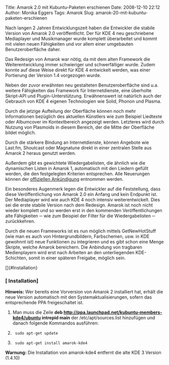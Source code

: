 Title: Amarok 2.0 mit Kubuntu-Paketen erschienen
Date: 2008-12-10 22:12
Author: Monika Eggers
Tags: Amarok
Slug: amarok-20-mit-kubuntu-paketen-erschienen

Nach langen 2 Jahren Entwicklungszeit haben die Entwickler die stabile
Version von Amarok 2.0 veröffentlicht. Der für KDE 4 neu geschriebene
Mediaplayer und Musikmanager wurde komplett überarbeitet und kommt mit
vielen neuen Fähigkeiten und vor allem einer umgebauten
Benutzeroberfläche daher.  

Das Redesign von Amarok war nötig, da mit dem alten Framework die
Weiterentwicklung immer schwieriger und schwerfälliger wurde. Zudem
konnte auf diese Weise direkt für KDE 4 entwickelt werden, was einer
Portierung der Version 1.4 vorgezogen wurde.


Neben der zuvor erwähnten neu gestalteten Benutzeroberfläche sind u.a.
weitere Fähigkeiten das Framework für Internetdienste, eine überholte
Skript-API und Plugin-Unterstützung. Erwähnenswert ist natürlich auch
der Gebrauch von KDE 4 eigenen Technologien wie Solid, Phonon und
Plasma.


<!--break--><!--break-->

Durch die jetzige Aufteilung der Oberfläche können noch mehr
Informationen bezüglich des aktuellen Künstlers wie zum Beispiel
Liedtexte oder Albumcover im Kontextbereich angezeigt werden. Letzteres
wird durch Nutzung von Plasmoids in diesem Bereich, der die Mitte der
Oberfläche bildet möglich.  

Durch die stärkere Bindung an Internetdienste, können Angebote wie
Last.fm, Shoutcast oder Magnatune direkt in einer zentralen Stelle aus
Amarok 2 heraus genutzt werden.  

Außerdem gibt es gewichtete Wiedergabelisten, die ähnlich wie die
dynamischen Listen in Amarok 1, automatisch mit den Liedern gefüllt
werden, die den festgelegten Kriterien entsprechen. Alle Neuerungen
können der [offiziellen
Ankündigung](http://amarok.kde.org/en/releases/2.0 "http://amarok.kde.org/en/releases/2.0") entnommen werden.


Ein besonderes Augenmerk legen die Entwickler auf die Feststellung, dass
diese Veröffentlichung von Amarok 2.0 ein Anfang und kein Endpunkt ist.
Der Mediaplayer wird wie auch KDE 4 noch intensiv weiterentwickelt. Dies
sei die erste stabile Version nach dem Redesign. Amarok ist noch nicht
wieder komplett und so werden erst in den kommenden Veröffentlichungen
alte Fähigkeiten ─ wie zum Beispiel der Filter für die Wiedergabelisten
─ zurückkehren.  

Durch die neuen Frameworks ist es nun möglich mittels GetNewHotStuff
(wie man es auch von Hintergrundbildern, Farbschemen, usw. in KDE
gewohnnt ist) neue Funktionen zu integrieren und es gibt schon eine
Menge Skripte, welche Amarok bereichern. Die Anbindung von tragbaren
Medienplayern wird erst nach Arbeiten an den unterliegenden
KDE-Schichten, somit in einer späteren Freigabe, möglich sein.


  


[]{#Installation}  

### [ Installation]


**Hinweis:** Wer bereits eine Vorversion von Amarok 2 installiert hat,
erhält die neue Version automatisch mit den Systemaktualisierungen,
sofern das entsprechende PPA freigeschaltet ist.


1.  Man muss die Zeile **deb
    <http://ppa.launchpad.net/kubuntu-members-kde4/ubuntu> intrepid
    main** der /etc/apt/sources.list hinzufügen und danach folgende
    Kommandos ausführen:
    
    
2.  
        sudo apt-get update

3.  
        sudo apt-get install amarok-kde4


**Warnung:** Die Installation von amarok-kde4 entfernt die alte KDE 3
Version (1.4.10)



